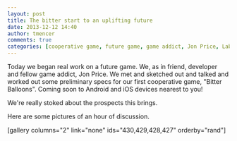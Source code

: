 ```yaml
---
layout: post
title: The bitter start to an uplifting future
date: 2013-12-12 14:40
author: tmencer
comments: true
categories: [cooperative game, future game, game addict, Jon Price, Lab Notes]
---
```

Today we began real work on a future game. We, as in friend, developer and fellow game addict, Jon Price. We met and sketched out and talked and worked out some preliminary specs for our first cooperative game, "Bitter Balloons". Coming soon to Android and iOS devices nearest to you!

We're really stoked about the prospects this brings.

Here are some pictures of an hour of discussion.

[gallery columns="2" link="none" ids="430,429,428,427" orderby="rand"]

&nbsp;

